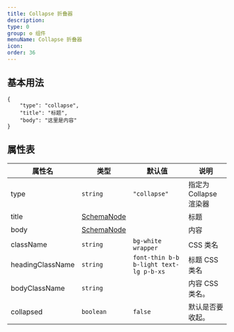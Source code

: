 ```yaml
---
title: Collapse 折叠器
description:
type: 0
group: ⚙ 组件
menuName: Collapse 折叠器
icon:
order: 36
---
```


## 基本用法

```schema:height="350" scope="body"
{
    "type": "collapse",
    "title": "标题",
    "body": "这里是内容"
}
```

## 属性表

| 属性名           | 类型                              | 默认值                                 | 说明                   |
| ---------------- | --------------------------------- | -------------------------------------- | ---------------------- |
| type             | `string`                          | `"collapse"`                           | 指定为 Collapse 渲染器 |
| title            | [SchemaNode](../types/schemanode) |                                        | 标题                   |
| body             | [SchemaNode](../types/schemanode) |                                        | 内容                   |
| className        | `string`                          | `bg-white wrapper`                     | CSS 类名               |
| headingClassName | `string`                          | `font-thin b-b b-light text-lg p-b-xs` | 标题 CSS 类名          |
| bodyClassName    | `string`                          |                                        | 内容 CSS 类名。        |
| collapsed        | `boolean`                         | `false`                                | 默认是否要收起。       |

